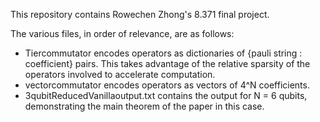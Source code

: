 This repository contains Rowechen Zhong's 8.371
final project.

The various files, in order of relevance, are as follows:

- Tiercommutator encodes operators as dictionaries of {pauli string
  : coefficient}
  pairs. This takes advantage of the relative sparsity of the
  operators involved
  to accelerate computation.
- vectorcommutator encodes operators as vectors of 4^N coefficients.
- 3qubitReducedVanillaoutput.txt contains the output for N = 6 qubits,
  demonstrating the main theorem of the paper in this case.
